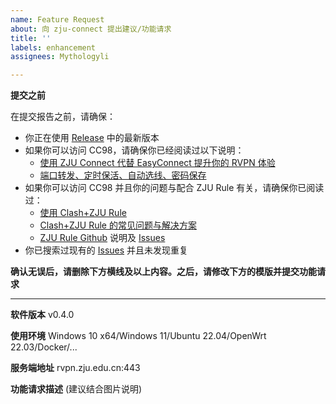 ```yaml
---
name: Feature Request
about: 向 zju-connect 提出建议/功能请求
title: ''
labels: enhancement
assignees: Mythologyli

---
```


**提交之前**

在提交报告之前，请确保：
+ 你正在使用 [Release](https://github.com/Mythologyli/zju-connect/releases) 中的最新版本
+ 如果你可以访问 CC98，请确保你已经阅读过以下说明：
    + [使用 ZJU Connect 代替 EasyConnect 提升你的 RVPN 体验](https://www.cc98.org/topic/5521873)
    + [端口转发、定时保活、自动选线、密码保存](https://www.cc98.org/topic/5570875)
+ 如果你可以访问 CC98 并且你的问题与配合 ZJU Rule 有关，请确保你已阅读过：
    + [使用 Clash+ZJU Rule](https://www.cc98.org/topic/5257184)
    + [Clash+ZJU Rule 的常见问题与解决方案](https://www.cc98.org/topic/5677200)
    + [ZJU Rule Github](https://github.com/Mythologyli/ZJU-Rule) 说明及 [Issues](https://github.com/Mythologyli/ZJU-Rule/issues?q=is%3Aissue)
+ 你已搜索过现有的 [Issues](https://github.com/Mythologyli/zju-connect/issues?q=is%3Aissue) 并且未发现重复

**确认无误后，请删除下方横线及以上内容。之后，请修改下方的模版并提交功能请求**

---

**软件版本**
v0.4.0

**使用环境**
Windows 10 x64/Windows 11/Ubuntu 22.04/OpenWrt 22.03/Docker/...

**服务端地址**
rvpn.zju.edu.cn:443

**功能请求描述** (建议结合图片说明)
